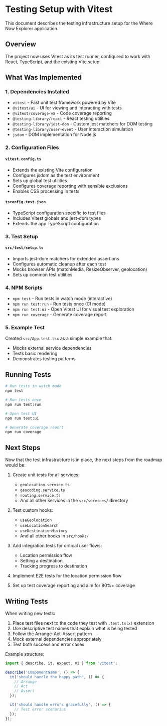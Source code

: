 # Testing Setup with Vitest

This document describes the testing infrastructure setup for the Where Now Explorer application.

## Overview

The project now uses Vitest as its test runner, configured to work with React, TypeScript, and the existing Vite setup.

## What Was Implemented

### 1. Dependencies Installed

- `vitest` - Fast unit test framework powered by Vite
- `@vitest/ui` - UI for viewing and interacting with tests
- `@vitest/coverage-v8` - Code coverage reporting
- `@testing-library/react` - React testing utilities
- `@testing-library/jest-dom` - Custom jest matchers for DOM testing
- `@testing-library/user-event` - User interaction simulation
- `jsdom` - DOM implementation for Node.js

### 2. Configuration Files

#### `vitest.config.ts`
- Extends the existing Vite configuration
- Configures jsdom as the test environment
- Sets up global test utilities
- Configures coverage reporting with sensible exclusions
- Enables CSS processing in tests

#### `tsconfig.test.json`
- TypeScript configuration specific to test files
- Includes Vitest globals and jest-dom types
- Extends the app TypeScript configuration

### 3. Test Setup

#### `src/test/setup.ts`
- Imports jest-dom matchers for extended assertions
- Configures automatic cleanup after each test
- Mocks browser APIs (matchMedia, ResizeObserver, geolocation)
- Sets up common test utilities

### 4. NPM Scripts

- `npm test` - Run tests in watch mode (interactive)
- `npm run test:run` - Run tests once (CI mode)
- `npm run test:ui` - Open Vitest UI for visual test exploration
- `npm run coverage` - Generate coverage report

### 5. Example Test

Created `src/App.test.tsx` as a simple example that:
- Mocks external service dependencies
- Tests basic rendering
- Demonstrates testing patterns

## Running Tests

```bash
# Run tests in watch mode
npm test

# Run tests once
npm run test:run

# Open test UI
npm run test:ui

# Generate coverage report
npm run coverage
```

## Next Steps

Now that the test infrastructure is in place, the next steps from the roadmap would be:

1. Create unit tests for all services:
   - `geolocation.service.ts`
   - `geocoding.service.ts`
   - `routing.service.ts`
   - And all other services in the `src/services/` directory

2. Test custom hooks:
   - `useGeolocation`
   - `useLocationSearch`
   - `useDestinationHistory`
   - And all other hooks in `src/hooks/`

3. Add integration tests for critical user flows:
   - Location permission flow
   - Setting a destination
   - Tracking progress to destination

4. Implement E2E tests for the location permission flow

5. Set up test coverage reporting and aim for 80%+ coverage

## Writing Tests

When writing new tests:

1. Place test files next to the code they test with `.test.ts(x)` extension
2. Use descriptive test names that explain what is being tested
3. Follow the Arrange-Act-Assert pattern
4. Mock external dependencies appropriately
5. Test both success and error cases

Example structure:
```typescript
import { describe, it, expect, vi } from 'vitest';

describe('ComponentName', () => {
  it('should handle the happy path', () => {
    // Arrange
    // Act
    // Assert
  });

  it('should handle errors gracefully', () => {
    // Test error scenarios
  });
});
```
